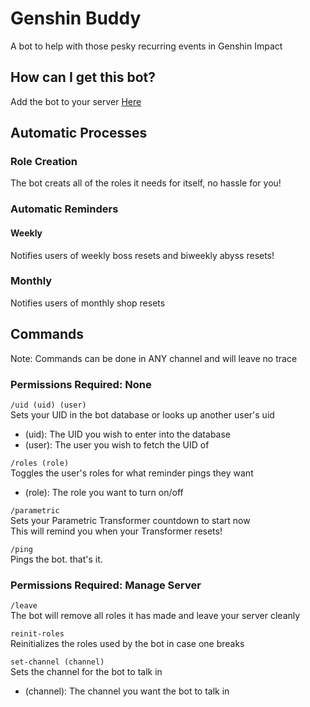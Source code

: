 # Genshin Buddy

A bot to help with those pesky recurring events in Genshin Impact

## How can I get this bot?

Add the bot to your server [Here](https://discord.com/oauth2/authorize?client_id=1006734097831432278&scope=bot&permissions=2415922176)

## Automatic Processes

### Role Creation
The bot creats all of the roles it needs for itself, no hassle for you!

### Automatic Reminders

#### Weekly
Notifies users of weekly boss resets and biweekly abyss resets!
### Monthly
Notifies users of monthly shop resets
## Commands
Note: Commands can be done in ANY channel and will leave no trace
### Permissions Required: None

`/uid (uid) (user)` <br/>
Sets your UID in the bot database or looks up another user's uid
- (uid): The UID you wish to enter into the database
- (user): The user you wish to fetch the UID of

`/roles (role)` <br/>
Toggles the user's roles for what reminder pings they want
- (role): The role you want to turn on/off

`/parametric` <br/>
Sets your Parametric Transformer countdown to start now <br/>
This will remind you when your Transformer resets!

`/ping` <br/>
Pings the bot. that's it.

### Permissions Required: Manage Server

`/leave` <br/>
The bot will remove all roles it has made and leave your server cleanly

`reinit-roles` <br/>
Reinitializes the roles used by the bot in case one breaks

`set-channel (channel)` <br/>
Sets the channel for the bot to talk in
- (channel): The channel you want the bot to talk in